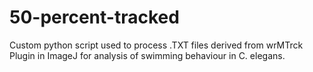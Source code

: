 # 50-percent-tracked
Custom python script used to process .TXT files derived from wrMTrck Plugin in ImageJ for analysis of swimming behaviour in C. elegans.
